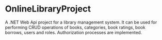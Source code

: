 # OnlineLibraryProject

A .NET Web Api project for a library management system. It can be used for performing CRUD operations of books, categories, book ratings, book borrows, users and roles. Authorization processes are implemented.
